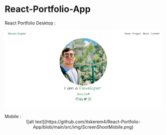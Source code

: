# React-Portfolio-App
 React Portfolio
 Desktop :
 <br><center>
<img src="https://github.com/itskerem4/React-Portfolio-App/blob/main/src/img/ScreenShootPc.png"/>
</center>
Mobile :
<br><center>
![alt text](https://github.com/itskerem4/React-Portfolio-App/blob/main/src/img/ScreenShootMobile.png)
</center>
